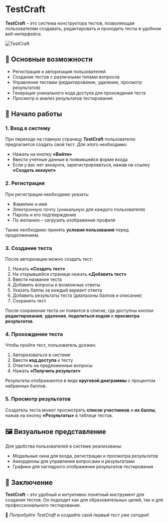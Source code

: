 # TestCraft

**TestCraft** – это система конструктора тестов, позволяющая пользователям создавать, редактировать и проходить тесты в удобном веб-интерфейсе.

![TestCraft](TestCraft.png)

## 🔹 Основные возможности
- Регистрация и авторизация пользователей
- Создание тестов с различными типами вопросов
- Управление тестами (редактирование, удаление, просмотр результатов)
- Генерация уникального кода доступа для прохождения теста
- Просмотр и анализ результатов тестирования

## 🚀 Начало работы

### 1. Вход в систему
При переходе на главную страницу **TestCraft** пользователю предлагается создать свой тест. Для этого необходимо:
- Нажать на кнопку **«Войти»**
- Ввести учетные данные в появившейся форме входа
- Если у вас нет аккаунта, зарегистрироваться, нажав на ссылку **«Создать аккаунт»**

### 2. Регистрация
При регистрации необходимо указать:
- Фамилию и имя
- Электронную почту (уникальную для каждого пользователя)
- Пароль и его подтверждение
- По желанию – загрузить изображение профиля

Также необходимо принять **условия пользования** перед продолжением.

### 3. Создание теста
После авторизации можно создать тест:
1. Нажать **«Создать тест»**
2. На открывшейся странице нажать **«Добавить тест»**
3. Ввести название теста
4. Добавить вопросы и возможные ответы
5. Указать баллы за каждый вариант ответа
6. Добавить результаты теста (диапазоны баллов и описание)
7. Сохранить тест

После сохранения теста он появится в списке, где доступны кнопки **редактирования**, **удаления**, **поделиться кодом** и **просмотра результатов**.

### 4. Прохождение теста
Чтобы пройти тест, пользователь должен:
1. Авторизоваться в системе
2. Ввести **код доступа** к тесту
3. Ответить на предложенные вопросы
4. Нажать **«Получить результат»**

Результаты отображаются в виде **круговой диаграммы** с процентом набранных баллов.

### 5. Просмотр результатов
Создатель теста может просмотреть **список участников** и **их баллы**, нажав на кнопку **«Результаты»** в таблице тестов.

## 🖼 Визуальное представление
Для удобства пользователей в системе реализованы:
- Модальные окна для входа, регистрации и просмотра результатов
- Аккордеоны для управления вопросами и результатами
- Графики для наглядного отображения результатов тестирования

## 📌 Заключение
**TestCraft** – это удобный и интуитивно понятный инструмент для создания тестов. Он подходит как для образовательных целей, так и для профессионального тестирования.

🔗 *Попробуйте TestCraft и создайте свой первый тест уже сегодня!*

